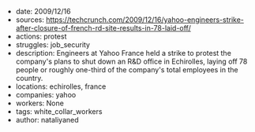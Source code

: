 - date: 2009/12/16
- sources: https://techcrunch.com/2009/12/16/yahoo-engineers-strike-after-closure-of-french-rd-site-results-in-78-laid-off/
- actions: protest
- struggles: job_security
- description: Engineers at Yahoo France held a strike to protest the company's plans to shut down an R&D office in Echirolles, laying off 78 people or roughly one-third of the company's total employees in the country. 
- locations: echirolles, france
- companies: yahoo
- workers: None
- tags: white_collar_workers
- author: nataliyaned

